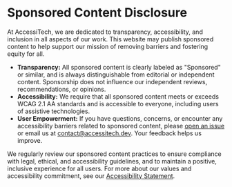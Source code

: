 # Sponsored Content Disclosure

At AccessiTech, we are dedicated to transparency, accessibility, and inclusion in all aspects of our work. This website may publish sponsored content to help support our mission of removing barriers and fostering equity for all.

- **Transparency:** All sponsored content is clearly labeled as "Sponsored" or similar, and is always distinguishable from editorial or independent content. Sponsorship does not influence our independent reviews, recommendations, or opinions.
- **Accessibility:** We require that all sponsored content meets or exceeds WCAG 2.1 AA standards and is accessible to everyone, including users of assistive technologies.
- **User Empowerment:** If you have questions, concerns, or encounter any accessibility barriers related to sponsored content, please [open an issue](https://github.com/AccessiTech/AccessiTech/issues) or email us at [contact@accessitech.dev](mailto:contact@accessitech.dev). Your feedback helps us improve.

We regularly review our sponsored content practices to ensure compliance with legal, ethical, and accessibility guidelines, and to maintain a positive, inclusive experience for all users. For more about our values and accessibility commitment, see our [Accessibility Statement](../../ACCESSIBILITY.md).
